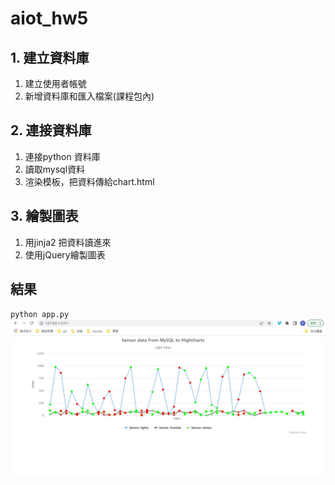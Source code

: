 # aiot_hw5
## 1. 建立資料庫
1. 建立使用者帳號
2. 新增資料庫和匯入檔案(課程包內)
## 2. 連接資料庫
1. 連接python 資料庫
2. 讀取mysql資料
3. 渲染模板，把資料傳給chart.html
## 3. 繪製圖表
1. 用jinja2 把資料讀進來
2. 使用jQuery繪製圖表
## 結果
`python app.py`
![image](https://github.com/flora0110/aiot_hw5/blob/main/aiot_chart.jpg)

